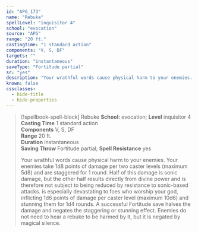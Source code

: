 ```yaml
---
id: "APG_173"
name: "Rebuke"
spellLevel: "inquisitor 4"
school: "evocation"
source: "APG"
range: "20 ft."
castingTime: "1 standard action"
components: "V, S, DF"
targets: ""
duration: "instantaneous"
saveType: "Fortitude partial"
sr: "yes"
description: "Your wrathful words cause physical harm to your enemies.  Your enemies take 1d8 points of damage per two caster levels (maximum 5d8) and are staggered for 1 round. Half of this damage is sonic damage, but the other half results directly from divine power and is therefore not subject to being reduced by resistance to sonic-based attacks. is especially devastating to foes who worship your god, inflicting 1d6 points of damage per caster level (maximum 10d6) and stunning them for 1d4 rounds. A successful Fortitude save halves the damage and negates the staggering or stunning effect.  Enemies do not need to hear a rebuke to be harmed by it, but it is negated by magical silence."
known: false
cssclasses:
  - hide-title
  - hide-properties
---
```


> [!spellbook-spell-block] Rebuke
> **School:** evocation; **Level** inquisitor 4
> **Casting Time** 1 standard action  
> **Components** V, S, DF  
> **Range** 20 ft.  
> **Duration** instantaneous  
> **Saving Throw** Fortitude partial; **Spell Resistance** yes
> 
> Your wrathful words cause physical harm to your enemies.  Your enemies take 1d8 points of damage per two caster levels (maximum 5d8) and are staggered for 1 round. Half of this damage is sonic damage, but the other half results directly from divine power and is therefore not subject to being reduced by resistance to sonic-based attacks. is especially devastating to foes who worship your god, inflicting 1d6 points of damage per caster level (maximum 10d6) and stunning them for 1d4 rounds. A successful Fortitude save halves the damage and negates the staggering or stunning effect.  Enemies do not need to hear a rebuke to be harmed by it, but it is negated by magical silence.